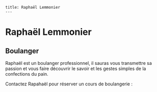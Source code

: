     title: Raphaël Lemmonier
	---

# Raphaël Lemmonier
## Boulanger

Raphaël est un boulanger professionnel, il sauras vous transmettre sa passion
et vous faire découvrir le savoir et les gestes simples de la confections du pain.

Contactez Rapahaël pour réserver un cours de boulangerie : 
